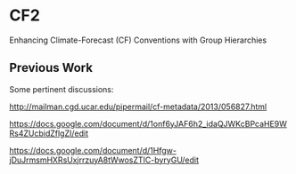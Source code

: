 # CF2
Enhancing Climate-Forecast (CF) Conventions with Group Hierarchies

## Previous Work

Some pertinent discussions:

http://mailman.cgd.ucar.edu/pipermail/cf-metadata/2013/056827.html

https://docs.google.com/document/d/1onf6yJAF6h2_idaQJWKcBPcaHE9WRs4ZUcbidZflgZI/edit

https://docs.google.com/document/d/1Hfgw-jDuJrmsmHXRsUxjrrzuyA8tWwosZTIC-byryGU/edit


